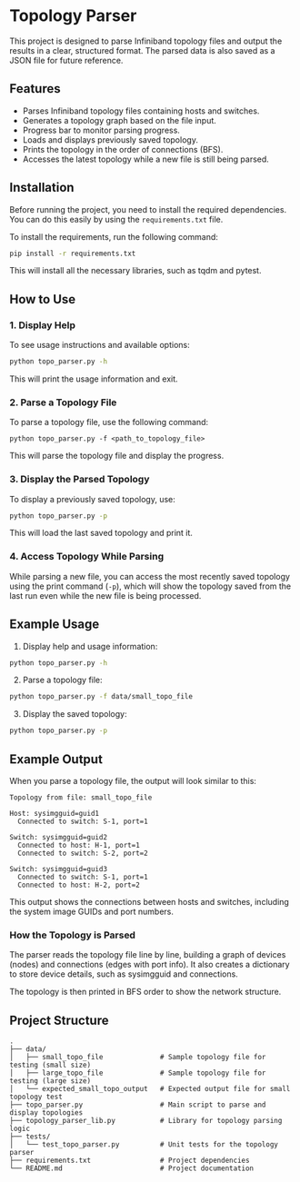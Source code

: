 # Topology Parser

This project is designed to parse Infiniband topology files and output the results in a clear, structured format. The parsed data is also saved as a JSON file for future reference.

## Features

- Parses Infiniband topology files containing hosts and switches.
- Generates a topology graph based on the file input.
- Progress bar to monitor parsing progress.
- Loads and displays previously saved topology.
- Prints the topology in the order of connections (BFS).
- Accesses the latest topology while a new file is still being parsed.


## Installation

Before running the project, you need to install the required dependencies. You can do this easily by using the `requirements.txt` file.

To install the requirements, run the following command:

```bash
pip install -r requirements.txt
```
This will install all the necessary libraries, such as tqdm and pytest.

## How to Use


### 1. Display Help

To see usage instructions and available options:

```bash
python topo_parser.py -h
```

This will print the usage information and exit.

### 2. Parse a Topology File

To parse a topology file, use the following command:

```
python topo_parser.py -f <path_to_topology_file>
```

This will parse the topology file and display the progress.

### 3. Display the Parsed Topology

To display a previously saved topology, use:

```bash
python topo_parser.py -p
```

This will load the last saved topology and print it.

### 4. Access Topology While Parsing

While parsing a new file, you can access the most recently saved topology using the print command (`-p`), which will show the topology saved from the last run even while the new file is being processed.

## Example Usage

1. Display help and usage information:
```bash
python topo_parser.py -h
```

2. Parse a topology file:
```bash
python topo_parser.py -f data/small_topo_file
```

3. Display the saved topology:
```bash
python topo_parser.py -p
```

## Example Output

When you parse a topology file, the output will look similar to this:

```
Topology from file: small_topo_file

Host: sysimgguid=guid1
  Connected to switch: S-1, port=1

Switch: sysimgguid=guid2
  Connected to host: H-1, port=1
  Connected to switch: S-2, port=2

Switch: sysimgguid=guid3
  Connected to switch: S-1, port=1
  Connected to host: H-2, port=2
```

This output shows the connections between hosts and switches, including the system image GUIDs and port numbers.

### How the Topology is Parsed
The parser reads the topology file line by line, building a graph of devices (nodes) and connections (edges with port info). 
It also creates a dictionary to store device details, such as sysimgguid and connections. 

The topology is then printed in BFS order to show the network structure.

## Project Structure

<pre><code>.
├── data/
│   ├── small_topo_file              # Sample topology file for testing (small size)
│   ├── large_topo_file              # Sample topology file for testing (large size)
│   └── expected_small_topo_output   # Expected output file for small topology test
├── topo_parser.py                   # Main script to parse and display topologies
├── topology_parser_lib.py           # Library for topology parsing logic
├── tests/
│   └── test_topo_parser.py          # Unit tests for the topology parser
├── requirements.txt                 # Project dependencies
└── README.md                        # Project documentation
</code></pre>